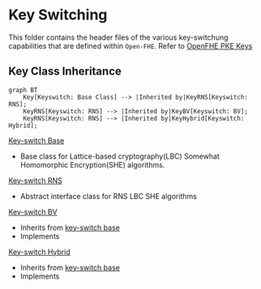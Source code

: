 # Key Switching

This folder contains the header files of the various key-switchung capabilities that are defined within `Open-FHE`.
Refer
to [OpenFHE PKE Keys](https://openfhe-development.readthedocs.io/en/latest/assets/sphinx_rsts/modules/pke/pke_keyswitch.html)

## Key Class Inheritance

```mermaid
graph BT 
    Key[Keyswitch: Base Class] --> |Inherited by|KeyRNS[Keyswitch: RNS]; 
    KeyRNS[Keyswitch: RNS] --> |Inherited by|KeyBV[Keyswitch: BV]; 
    KeyRNS[Keyswitch: RNS] --> |Inherited by|KeyHybrid[Keyswitch: Hybrid];
```

[Key-switch Base](keyswitch-base.h)
- Base class for Lattice-based cryptography(LBC) Somewhat Homomorphic Encryption(SHE) algorithms.

[Key-switch RNS](keyswitch-rns.h)
- Abstract interface class for RNS LBC SHE algorithms

[Key-switch BV](keyswitch-bv.h)
- Inherits from [key-switch base](keyswitch-base.h)
- Implements

[Key-switch Hybrid](keyswitch-hybrid.h)
- Inherits from [key-switch base](keyswitch-base.h)
- Implements 



